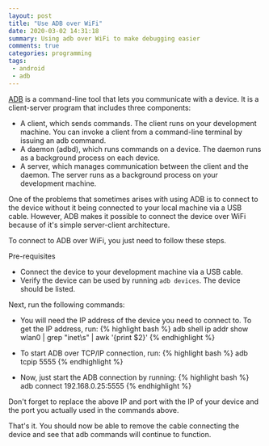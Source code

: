 ```yaml
--- 
layout: post 
title: "Use ADB over WiFi"
date: 2020-03-02 14:31:18
summary: Using adb over WiFi to make debugging easier
comments: true 
categories: programming
tags:
 - android
 - adb
--- 
```


[ADB][1] is a command-line tool that lets you communicate with a device. It is a client-server program that includes three components:
* A client, which sends commands. The client runs on your development machine. You can invoke a client from a command-line terminal by issuing an adb command.
* A daemon (adbd), which runs commands on a device. The daemon runs as a background process on each device.
* A server, which manages communication between the client and the daemon. The server runs as a background process on your development machine.

One of the problems that sometimes arises with using ADB is to connect to the device without it being connected to your local machine via a USB cable. However, ADB makes it possible to connect the device 
over WiFi because of it's simple server-client architecture. 


To connect to ADB over WiFi, you just need to follow these steps.

Pre-requisites
* Connect the device to your development machine via a USB cable.
* Verify the device can be used by running `adb devices`. The device should be listed.

Next, run the following commands:

* You will need the IP address of the device you need to connect to. To get the IP address, run:
{% highlight bash %}
adb shell ip addr show wlan0 | grep "inet\s" | awk '{print $2}'
{% endhighlight %}

* To start ADB over TCP/IP connection, run:
{% highlight bash %}
adb tcpip 5555
{% endhighlight %}

* Now, just start the ADB connection by running: 
{% highlight bash %}
adb connect 192.168.0.25:5555
{% endhighlight %}

Don't forget to replace the above IP and port with the IP of your device and the port you actually used in the commands above. 

That's it. You should now be able to remove the cable connecting the device and see that adb commands will continue to function. 

 [1]: https://developer.android.com/studio/command-line/adb
